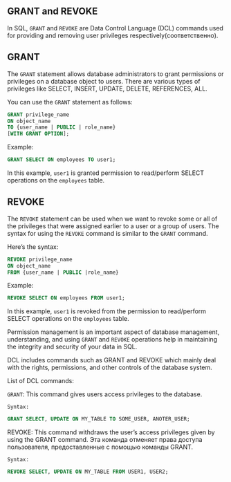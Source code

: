 ## GRANT and REVOKE

In SQL, `GRANT` and `REVOKE` are Data Control Language (DCL) commands used for providing and removing user privileges respectively(соответственно).

## GRANT

The `GRANT` statement allows database administrators to grant permissions or privileges on a database object to users. There are various types of privileges like SELECT, INSERT, UPDATE, DELETE, REFERENCES, ALL.

You can use the `GRANT` statement as follows:

```SQL
GRANT privilege_name
ON object_name
TO {user_name | PUBLIC | role_name} 
[WITH GRANT OPTION];
```

Example:

```SQL
GRANT SELECT ON employees TO user1;
```

In this example, `user1` is granted permission to read/perform SELECT operations on the `employees` table.

## REVOKE

The `REVOKE` statement can be used when we want to revoke some or all of the privileges that were assigned earlier to a user or a group of users. The syntax for using the `REVOKE` command is similar to the `GRANT` command.

Here’s the syntax:

```SQL
REVOKE privilege_name
ON object_name
FROM {user_name | PUBLIC |role_name}
```

Example:

```SQL
REVOKE SELECT ON employees FROM user1;
```

In this example, `user1` is revoked from the permission to read/perform SELECT operations on the `employees` table.

Permission management is an important aspect of database management, understanding, and using `GRANT` and `REVOKE` operations help in maintaining the integrity and security of your data in SQL.


DCL includes commands such as GRANT and REVOKE which mainly deal with the rights, permissions, and other controls of the database system.

List of DCL commands:

`GRANT`: This command gives users access privileges to the database.

`Syntax:`

```SQL
GRANT SELECT, UPDATE ON MY_TABLE TO SOME_USER, ANOTER_USER;
```

REVOKE: This command withdraws the user’s access privileges given by using the GRANT command.
Эта команда отменяет права доступа пользователя, предоставленные с помощью команды GRANT.

`Syntax:`

```SQL
REVOKE SELECT, UPDATE ON MY_TABLE FROM USER1, USER2;
```

